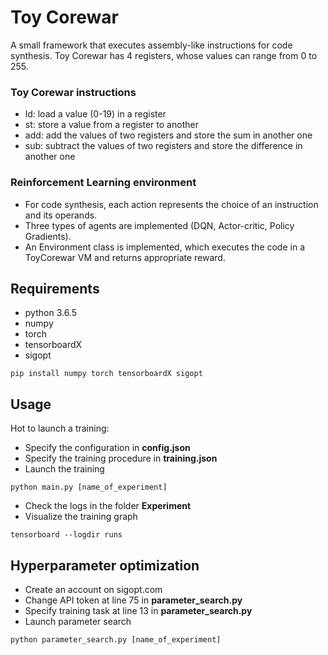 # Toy Corewar

A small framework that executes assembly-like instructions for code synthesis.
Toy Corewar has 4 registers, whose values can range from 0 to 255.

### Toy Corewar instructions
- ld: load a value (0-19) in a register
- st: store a value from a register to another
- add: add the values of two registers and store the sum in another one
- sub: subtract the values of two registers and store the difference in another one

### Reinforcement Learning environment
- For code synthesis, each action represents the choice of an instruction and its operands.
- Three types of agents are implemented (DQN, Actor-critic, Policy Gradients).
- An Environment class is implemented, which executes the code in a ToyCorewar VM and returns appropriate reward.

## Requirements
- python 3.6.5
- numpy
- torch
- tensorboardX
- sigopt

`pip install numpy torch tensorboardX sigopt`

## Usage
Hot to launch a training:
- Specify the configuration in **config.json**
- Specify the training procedure in **training.json**
- Launch the training

`python main.py [name_of_experiment]`
- Check the logs in the folder **Experiment**
- Visualize the training graph

`tensorboard --logdir runs`

## Hyperparameter optimization
- Create an account on sigopt.com
- Change API token at line 75 in **parameter_search.py**
- Specify training task at line 13 in **parameter_search.py**
- Launch parameter search

`python parameter_search.py [name_of_experiment]`
